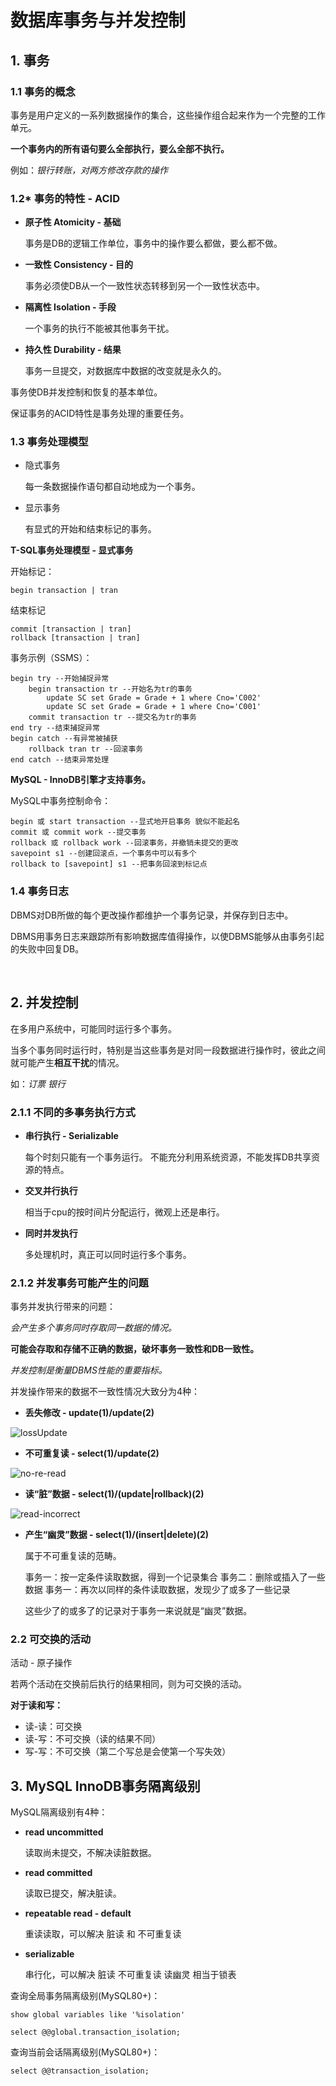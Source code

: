 # 数据库事务与并发控制

## 1. 事务

### 1.1 事务的概念

事务是用户定义的一系列数据操作的集合，这些操作组合起来作为一个完整的工作单元。

**一个事务内的所有语句要么全部执行，要么全部不执行。**

例如：*银行转账，对两方修改存款的操作*

### 1.2* 事务的特性 - ACID

- **原子性 Atomicity - 基础**

    事务是DB的逻辑工作单位，事务中的操作要么都做，要么都不做。

- **一致性 Consistency - 目的**

    事务必须使DB从一个一致性状态转移到另一个一致性状态中。

- **隔离性 Isolation - 手段**

    一个事务的执行不能被其他事务干扰。

- **持久性 Durability - 结果**

    事务一旦提交，对数据库中数据的改变就是永久的。

事务使DB并发控制和恢复的基本单位。

保证事务的ACID特性是事务处理的重要任务。

### 1.3 事务处理模型

- 隐式事务

    每一条数据操作语句都自动地成为一个事务。

- 显示事务

    有显式的开始和结束标记的事务。

**T-SQL事务处理模型 - 显式事务**

开始标记：

    begin transaction | tran

结束标记

    commit [transaction | tran]
    rollback [transaction | tran] 

事务示例（SSMS）：

    begin try --开始捕捉异常
        begin transaction tr --开始名为tr的事务
            update SC set Grade = Grade + 1 where Cno='C002'
            update SC set Grade = Grade + 1 where Cno='C001'
        commit transaction tr --提交名为tr的事务
    end try --结束捕捉异常
    begin catch --有异常被捕获
        rollback tran tr --回滚事务
    end catch --结束异常处理

**MySQL - InnoDB引擎才支持事务。**

MySQL中事务控制命令：

    begin 或 start transaction --显式地开启事务 貌似不能起名
    commit 或 commit work --提交事务
    rollback 或 rollback work --回滚事务，并撤销未提交的更改
    savepoint s1 --创建回滚点，一个事务中可以有多个
    rollback to [savepoint] s1 --把事务回滚到标记点

### 1.4 事务日志

DBMS对DB所做的每个更改操作都维护一个事务记录，并保存到日志中。

DBMS用事务日志来跟踪所有影响数据库值得操作，以使DBMS能够从由事务引起的失败中回复DB。

<br>

## 2. 并发控制

在多用户系统中，可能同时运行多个事务。

当多个事务同时运行时，特别是当这些事务是对同一段数据进行操作时，彼此之间就可能产生**相互干扰**的情况。

如：*订票 银行*

### 2.1.1 不同的多事务执行方式

- **串行执行 - Serializable**

    每个时刻只能有一个事务运行。
    不能充分利用系统资源，不能发挥DB共享资源的特点。

- **交叉并行执行**

    相当于cpu的按时间片分配运行，微观上还是串行。

- **同时并发执行**

    多处理机时，真正可以同时运行多个事务。


### 2.1.2 并发事务可能产生的问题

事务并发执行带来的问题：

*会产生多个事务同时存取同一数据的情况。*

**可能会存取和存储不正确的数据，破坏事务一致性和DB一致性。**

*并发控制是衡量DBMS性能的重要指标。*

并发操作带来的数据不一致性情况大致分为4种：

- **丢失修改 - update(1)/update(2)**

![lossUpdate](./Pic_db/丢失修改.png)

- **不可重复读 - select(1)/update(2)**

![no-re-read](./Pic_db/不可重复读.png)

- **读“脏”数据 - select(1)/(update|rollback)(2)**

![read-incorrect](./Pic_db/读脏数据.png)

- **产生“幽灵”数据 - select(1)/(insert|delete)(2)**

    属于不可重复读的范畴。

    事务一：按一定条件读取数据，得到一个记录集合
    事务二：删除或插入了一些数据
    事务一：再次以同样的条件读取数据，发现少了或多了一些记录

    这些少了的或多了的记录对于事务一来说就是“幽灵”数据。

### 2.2 可交换的活动

活动 - 原子操作

若两个活动在交换前后执行的结果相同，则为可交换的活动。

**对于读和写：**

- 读-读：可交换
- 读-写：不可交换（读的结果不同）
- 写-写：不可交换（第二个写总是会使第一个写失效）

## 3. MySQL InnoDB事务隔离级别

MySQL隔离级别有4种：

- **read uncommitted**
    
    读取尚未提交，不解决读脏数据。

- **read committed**

    读取已提交，解决脏读。

- **repeatable read - default**

    重读读取，可以解决 脏读 和 不可重复读

- **serializable**

    串行化，可以解决 脏读 不可重复读 读幽灵 相当于锁表

查询全局事务隔离级别(MySQL80+)：

    show global variables like '%isolation'

    select @@global.transaction_isolation;

查询当前会话隔离级别(MySQL80+)：

    select @@transaction_isolation;
